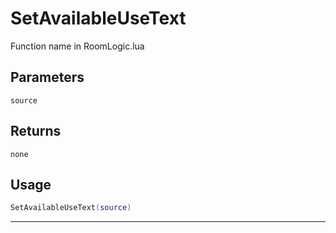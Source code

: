 # SetAvailableUseText
Function name in RoomLogic.lua
## Parameters
`source`
## Returns
`none`
## Usage
```lua
SetAvailableUseText(source)
```
---
